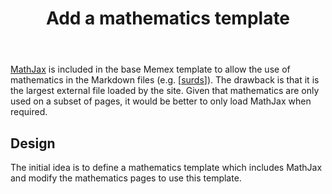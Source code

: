 ﻿---
backlinks:
- title: Colophon
  url: /memex/colophon/colophon.html
tags:
- colophon
- mathematics
title: Add a mathematics template
type: note
---
[MathJax](https://www.mathjax.org) is included in the base Memex template to allow the use of mathematics in the Markdown files (e.g. [[surds]]). The drawback is that it is the largest external file loaded by the site. Given that mathematics are only used on a subset of pages, it would be better to only load MathJax when required.

## Design

The initial idea is to define a mathematics template which includes MathJax and modify the mathematics pages to use this template.



[//begin]: # "Autogenerated link references for markdown compatibility"
[surds]: ../sense/Teaching/Mathematics/mathCK/surds "Surds - mathematical content knowledge"
[//end]: # "Autogenerated link references"